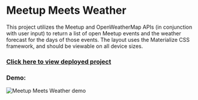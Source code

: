 # Meetup Meets Weather

This project utilizes the Meetup and OpenWeatherMap APIs (in conjunction with user input) to return a list of open Meetup events and the weather forecast for the days of those events.  The layout uses the Materialize CSS framework, and should be viewable on all device sizes.

### [Click here to view deployed project](https://kanikas01.github.io/meetup-meets-weather/)

### Demo:

![Meetup Meets Weather demo](demo/meetup-meets-weather.gif)
